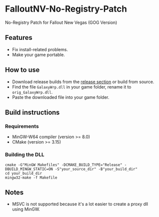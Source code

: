 # FalloutNV-No-Registry-Patch
No-Registry Patch for Fallout New Vegas (GOG Version)


[release_link]: https://github.com/TAN-Gaming/FalloutNV-No-Registry-Patch/releases

## Features
- Fix install-related problems.
- Make your game portable.

## How to use
- Download release builds from the [release section][release_link] or build from source.
- Find the file `GalaxyWrp.dll` in your game folder, rename it to `orig_GalaxyWrp.dll`.
- Paste the downloaded file into your game folder.

## Build instructions

### Requirements
- MinGW-W64 compiler (version >= 8.0)
- CMake (version >= 3.15)

### Building the DLL
```
cmake -G"MinGW Makefiles" -DCMAKE_BUILD_TYPE="Release" -DBUILD_MINGW_STATIC=ON -S"your_source_dir" -B"your_build_dir"
cd your_build_dir
mingw32-make -f Makefile
```

## Notes
- MSVC is not supported because it's a lot easier to create a proxy dll using MinGW.
